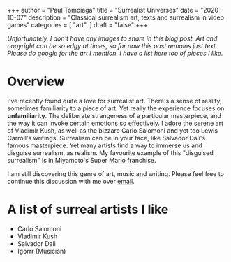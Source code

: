 +++
author = "Paul Tomoiaga"
title = "Surrealist Universes"
date = "2020-10-07"
description = "Classical surrealism art, texts and surrealism in video games"
categories = [
  "art",
]
draft = "false"
+++

*Unfortunately, I don't have any images to share in this blog post. Art and copyright can be so edgy at times, so for now this post remains just text.
Please do google for the art I mention. I have a list here too of pieces I like.*

# Overview
I've recently found quite a love for surrealist art. There's a sense of reality, sometimes familiarity to a piece of art.
Yet really the experience focuses on **unfamiliarity**. The deliberate strangeness of a particular masterpiece, and the way it can invoke certain emotions so effectively.
I adore the serene art of Vladimir Kush, as well as the bizzare Carlo Salomoni and yet too Lewis Carroll's writings.
Surrealism can be in your face, like Salvador Dali's famous masterpiece. Yet many artists find a way to immerse us and disguise surrealism, as realism.
My favourite example of this "disguised surrealism" is in Miyamoto's Super Mario franchise.

I am still discovering this genre of art, music and writing. Please feel free to continue this discussion with me over [email](/about/).

# A list of surreal artists I like
  - Carlo Salomoni
  - Vladimir Kush
  - Salvador Dali
  - Igorrr (Musician)


